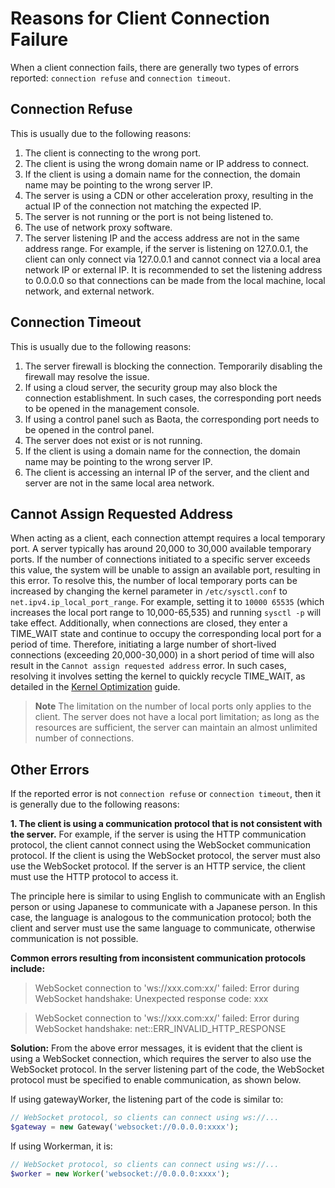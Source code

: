 # Reasons for Client Connection Failure

When a client connection fails, there are generally two types of errors reported: `connection refuse` and `connection timeout`.

## Connection Refuse

This is usually due to the following reasons:
1. The client is connecting to the wrong port.
2. The client is using the wrong domain name or IP address to connect.
3. If the client is using a domain name for the connection, the domain name may be pointing to the wrong server IP.
4. The server is using a CDN or other acceleration proxy, resulting in the actual IP of the connection not matching the expected IP.
5. The server is not running or the port is not being listened to.
6. The use of network proxy software.
7. The server listening IP and the access address are not in the same address range. For example, if the server is listening on 127.0.0.1, the client can only connect via 127.0.0.1 and cannot connect via a local area network IP or external IP. It is recommended to set the listening address to 0.0.0.0 so that connections can be made from the local machine, local network, and external network.

## Connection Timeout

This is usually due to the following reasons:
1. The server firewall is blocking the connection. Temporarily disabling the firewall may resolve the issue.
2. If using a cloud server, the security group may also block the connection establishment. In such cases, the corresponding port needs to be opened in the management console.
3. If using a control panel such as Baota, the corresponding port needs to be opened in the control panel.
4. The server does not exist or is not running.
5. If the client is using a domain name for the connection, the domain name may be pointing to the wrong server IP.
6. The client is accessing an internal IP of the server, and the client and server are not in the same local area network.

## Cannot Assign Requested Address

When acting as a client, each connection attempt requires a local temporary port. A server typically has around 20,000 to 30,000 available temporary ports. If the number of connections initiated to a specific server exceeds this value, the system will be unable to assign an available port, resulting in this error.
To resolve this, the number of local temporary ports can be increased by changing the kernel parameter in `/etc/sysctl.conf` to `net.ipv4.ip_local_port_range`. For example, setting it to `10000 65535` (which increases the local port range to 10,000-65,535) and running `sysctl -p` will take effect.
Additionally, when connections are closed, they enter a TIME_WAIT state and continue to occupy the corresponding local port for a period of time. Therefore, initiating a large number of short-lived connections (exceeding 20,000-30,000) in a short period of time will also result in the `Cannot assign requested address` error. In such cases, resolving it involves setting the kernel to quickly recycle TIME_WAIT, as detailed in the [Kernel Optimization](https://www.workerman.net/doc/workerman/appendices/kernel-optimization.html) guide.
 
> **Note**
> The limitation on the number of local ports only applies to the client. The server does not have a local port limitation; as long as the resources are sufficient, the server can maintain an almost unlimited number of connections.

## Other Errors
If the reported error is not `connection refuse` or `connection timeout`, then it is generally due to the following reasons:

**1. The client is using a communication protocol that is not consistent with the server.**
For example, if the server is using the HTTP communication protocol, the client cannot connect using the WebSocket communication protocol. If the client is using the WebSocket protocol, the server must also use the WebSocket protocol. If the server is an HTTP service, the client must use the HTTP protocol to access it.

The principle here is similar to using English to communicate with an English person or using Japanese to communicate with a Japanese person. In this case, the language is analogous to the communication protocol; both the client and server must use the same language to communicate, otherwise communication is not possible.

**Common errors resulting from inconsistent communication protocols include:**

> WebSocket connection to 'ws://xxx.com:xx/' failed: Error during WebSocket handshake: Unexpected response code: xxx

> WebSocket connection to 'ws://xxx.com:xx/' failed: Error during WebSocket handshake: net::ERR_INVALID_HTTP_RESPONSE

**Solution:**
From the above error messages, it is evident that the client is using a WebSocket connection, which requires the server to also use the WebSocket protocol. In the server listening part of the code, the WebSocket protocol must be specified to enable communication, as shown below.

If using gatewayWorker, the listening part of the code is similar to:
```php
// WebSocket protocol, so clients can connect using ws://...
$gateway = new Gateway('websocket://0.0.0.0:xxxx');
```
If using Workerman, it is:
```php
// WebSocket protocol, so clients can connect using ws://...
$worker = new Worker('websocket://0.0.0.0:xxxx');
```
